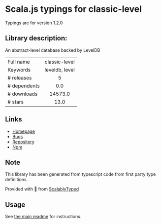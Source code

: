 
# Scala.js typings for classic-level

Typings are for version 1.2.0

## Library description:
An abstract-level database backed by LevelDB

|                    |                 |
| ------------------ | :-------------: |
| Full name          | classic-level |
| Keywords           | leveldb, level |
| # releases         | 5 |
| # dependents       | 0.0 |
| # downloads        | 14573.0 |
| # stars            | 13.0 |

## Links
- [Homepage](https://github.com/Level/classic-level)
- [Bugs](https://github.com/Level/classic-level/issues)
- [Repository](https://github.com/Level/classic-level)
- [Npm](https://www.npmjs.com/package/classic-level)
    


## Note
This library has been generated from typescript code from first party type definitions.

Provided with :purple_heart: from [ScalablyTyped](https://github.com/oyvindberg/ScalablyTyped)

## Usage
See [the main readme](../../readme.md) for instructions.


